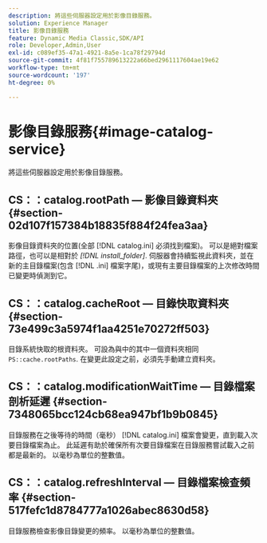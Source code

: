```yaml
---
description: 將這些伺服器設定用於影像目錄服務。
solution: Experience Manager
title: 影像目錄服務
feature: Dynamic Media Classic,SDK/API
role: Developer,Admin,User
exl-id: c089ef35-47a1-4921-8a5e-1ca78f29794d
source-git-commit: 4f81f755789613222a66bed2961117604ae19e62
workflow-type: tm+mt
source-wordcount: '197'
ht-degree: 0%

---
```


# 影像目錄服務{#image-catalog-service}

將這些伺服器設定用於影像目錄服務。

## CS：：catalog.rootPath — 影像目錄資料夾 {#section-02d107f157384b18835f884f24fea3aa}

影像目錄資料夾的位置(全部 [!DNL catalog.ini] 必須找到檔案)。 可以是絕對檔案路徑，也可以是相對於 *[!DNL install_folder]*. 伺服器會持續監視此資料夾，並在新的主目錄檔案(包含 [!DNL .ini] 檔案字尾)，或現有主要目錄檔案的上次修改時間已變更時偵測到它。

## CS：：catalog.cacheRoot — 目錄快取資料夾 {#section-73e499c3a5974f1aa4251e70272ff503}

目錄系統快取的根資料夾。 可設為與中的其中一個資料夾相同 `PS::cache.rootPaths`. 在變更此設定之前，必須先手動建立資料夾。

## CS：：catalog.modificationWaitTime — 目錄檔案剖析延遲 {#section-7348065bcc124cb68ea947bf1b9b0845}

目錄服務在之後等待的時間（毫秒） [!DNL catalog.ini] 檔案會變更，直到載入次要目錄檔案為止。 此延遲有助於確保所有次要目錄檔案在目錄服務嘗試載入之前都是最新的。 以毫秒為單位的整數值。

## CS：：catalog.refreshInterval — 目錄檔案檢查頻率 {#section-517fefc1d8784777a1026abec8630d58}

目錄服務檢查影像目錄變更的頻率。 以毫秒為單位的整數值。
